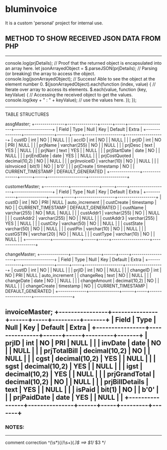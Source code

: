 # bluminvoice
It is a custom 'personal' project for internal use.

## METHOD TO SHOW RECEIVED JSON DATA FROM PHP
---------------------------------------------

console.log(prjDetails); // Proof that the returned object is encapsulated into an array here.
let jsonArrayedObject = $.parseJSON(prjDetails); // Parsing (or breaking) the array to access the object.
console.log(jsonArrayedObject); // Success! Able to see the object at the element number 0.
$(jsonArrayedObject).each(function (index, value) { // Iterate over array to access its elements.
  $.each(value, function (key, keyValue) { // Accessing the received object to get the values.
    console.log(key + " : " + keyValue); // use the values here.
  });
});

------------------------------------------

TABLE STRUCTURES

assgMaster;
+---------------+---------------+------+-----+-------------------+-------------------+
| Field         | Type          | Null | Key | Default           | Extra             |
+---------------+---------------+------+-----+-------------------+-------------------+
| custID        | int           | NO   |     | NULL              |                   |
| accID         | int           | NO   |     | NULL              |                   |
| prjID         | int           | NO   | PRI | NULL              |                   |
| prjName       | varchar(255)  | NO   |     | NULL              |                   |
| prjDesc       | text          | YES  |     | NULL              |                   |
| prjNarr       | text          | YES  |     | NULL              |                   |
| prjStartDate  | date          | NO   |     | NULL              |                   |
| prjEndDate    | date          | YES  |     | NULL              |                   |
| prjCostQuoted | decimal(10,2) | NO   |     | NULL              |                   |
| prjInvoiceID  | varchar(10)   | NO   |     | NULL              |                   |
| isInvoiced    | bit(1)        | NO   |     | b'0'              |                   |
| prjCreate     | timestamp     | NO   |     | CURRENT_TIMESTAMP | DEFAULT_GENERATED |
+---------------+---------------+------+-----+-------------------+-------------------+


customerMaster;
+------------+--------------+------+-----+-------------------+-------------------+
| Field      | Type         | Null | Key | Default           | Extra             |
+------------+--------------+------+-----+-------------------+-------------------+
| custID     | int          | NO   | PRI | NULL              | auto_increment    |
| custCreate | timestamp    | NO   |     | CURRENT_TIMESTAMP | DEFAULT_GENERATED |
| custName   | varchar(255) | NO   | MUL | NULL              |                   |
| custAddr1  | varchar(255) | NO   |     | NULL              |                   |
| custAddr2  | varchar(255) | NO   |     | NULL              |                   |
| custAddr3  | varchar(255) | YES  |     | NULL              |                   |
| custCity   | varchar(50)  | NO   |     | NULL              |                   |
| custState  | varchar(50)  | NO   |     | NULL              |                   |
| custPin    | varchar(10)  | NO   |     | NULL              |                   |
| custGSTIN  | varchar(20)  | NO   |     | NULL              |                   |
| custType   | varchar(10)  | NO   |     | NULL              |                   |
+------------+--------------+------+-----+-------------------+-------------------+


changeMaster;
+--------------+---------------+------+-----+-------------------+-------------------+
| Field        | Type          | Null | Key | Default           | Extra             |
+--------------+---------------+------+-----+-------------------+-------------------+
| custID       | int           | NO   |     | NULL              |                   |
| prjID        | int           | NO   |     | NULL              |                   |
| changeID     | int           | NO   | PRI | NULL              | auto_increment    |
| changeReq    | text          | NO   |     | NULL              |                   |
| changeDate   | date          | NO   |     | NULL              |                   |
| changeAmount | decimal(10,2) | NO   |     | NULL              |                   |
| changeCreate | timestamp     | NO   |     | CURRENT_TIMESTAMP | DEFAULT_GENERATED |
+--------------+---------------+------+-----+-------------------+-------------------+


invoiceMaster;
+----------------+---------------+------+-----+---------+-------+
| Field          | Type          | Null | Key | Default | Extra |
+----------------+---------------+------+-----+---------+-------+
| prjID          | int           | NO   | PRI | NULL    |       |
| invDate        | date          | NO   |     | NULL    |       |
| prjTotalBill   | decimal(10,2) | NO   |     | NULL    |       |
| cgst           | decimal(10,2) | YES  |     | NULL    |       |
| sgst           | decimal(10,2) | YES  |     | NULL    |       |
| igst           | decimal(10,2) | YES  |     | NULL    |       |
| prjGrandTotal  | decimal(10,2) | NO   |     | NULL    |       |
| prjBillDetails | text          | YES  |     | NULL    |       |
| isPaid         | bit(1)        | NO   |     | b'0'    |       |
| prjPaidDate    | date          | YES  |     | NULL    |       |
+----------------+---------------+------+-----+---------+-------+
------------------------------------------

### NOTES:
----------
comment correction
^(\s*)(//\s+)(.*)$ ==> $1/* $3 */